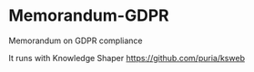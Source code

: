 # Memorandum-GDPR
Memorandum on GDPR compliance

It runs with Knowledge Shaper https://github.com/puria/ksweb
